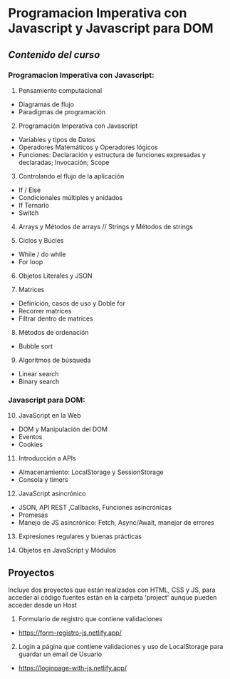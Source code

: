 # Programacion Imperativa con Javascript y Javascript para DOM

## _Contenido del curso_

### Programacion Imperativa con Javascript:

1. Pensamiento computacional
- Diagramas de flujo
- Paradigmas de programación
2. Programación Imperativa con Javascript
- Variables y tipos de Datos
- Operadores Matemáticos y Operadores lógicos
- Funciones:
    Declaración y estructura de funciones expresadas y declaradas;
    Invocación;
    Scope
3. Controlando el flujo de la aplicación
- If / Else
- Condicionales múltiples y anidados
- If Ternario
- Switch
4. Arrays y Métodos de arrays // Strings y Métodos de strings

5. Ciclos y Búcles
- While / do while
- For loop
6. Objetos Literales y JSON

7. Matrices
- Definición, casos de uso y Doble for
- Recorrer matrices
- Filtrar dentro de matrices
8. Métodos de ordenación
- Bubble sort
9. Algoritmos de búsqueda
- Linear search
- Binary search

### Javascript para DOM:

10. JavaScript en la Web
- DOM y Manipulación del DOM
- Eventos
- Cookies
11. Introducción a APIs
- Almacenamiento: LocalStorage y SessionStorage
- Consola y timers
12. JavaScript asincrónico
- JSON, API REST ,Callbacks, Funciones asincrónicas
- Promesas
- Manejo de JS asincrónico: Fetch, Async/Await, manejor de errores
13. Expresiones regulares y buenas prácticas

14. Objetos en JavaScript y Módulos

## Proyectos
Incluye dos proyectos que están realizados con HTML, CSS y JS, para acceder al código fuentes están en la carpeta 'project' aunque pueden acceder desde un Host

1. Formulario de registro que contiene validaciones
- https://form-registro-js.netlify.app/
2. Login a página que contiene validaciones y uso de LocalStorage para guardar un email de Usuario
- https://loginpage-with-js.netlify.app/
